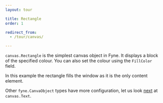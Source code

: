 ```yaml
---
layout: tour

title: Rectangle
order: 1

redirect_from:
  - /tour/canvas/

---
```


`canvas.Rectangle` is the simplest canvas object in Fyne. It displays
a block of the specified colour. You can also set the colour using
the `FillColor` field.

In this example the rectangle fills the window as it is
the only content element.

Other `fyne.CanvaObject` types have more configuration, let us look
[next](text) at `canvas.Text`.
